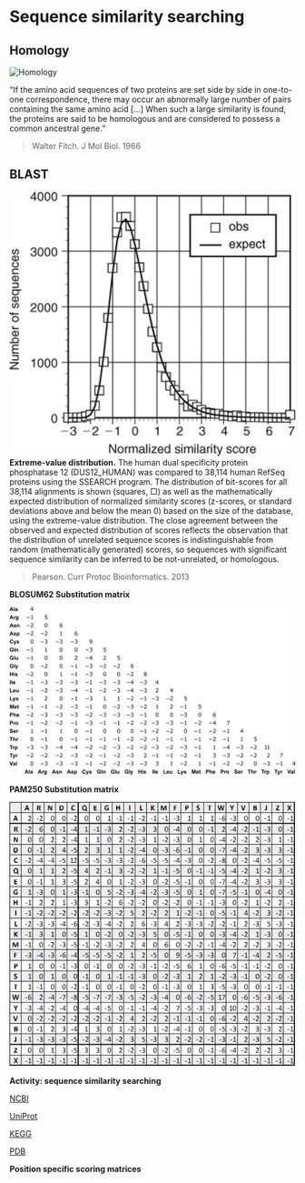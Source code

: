 # Sequence similarity searching

## Homology

![Homology](https://upload.wikimedia.org/wikipedia/commons/thumb/6/68/BelonBirdSkel.jpg/300px-BelonBirdSkel.jpg)

“If the amino acid sequences of two proteins are set side by side in one-to-one correspondence, there may occur an abnormally large number of pairs containing the same amino acid [...] When such a large similarity is found, the proteins are said to be homologous and are considered to possess a common ancestral gene.”
> Walter Fitch. J Mol Biol. 1966


## BLAST

![Extreme-value distribution](https://github.com/Claualvarez/Introdutcion_to_computational_molecular_evolution/blob/master/slides/nihms519883f1.jpg)
**Extreme-value distribution.** The human dual specificity protein phosphatase 12 (DUS12_HUMAN) was compared to 38,114 human RefSeq proteins using the SSEARCH program. The distribution of bit-scores for all 38,114 alignments is shown (squares, □) as well as the mathematically expected distribution of normalized similarity scores (z-scores, or standard deviations above and below the mean 0) based on the size of the database, using the extreme-value distribution. The close agreement between the observed and expected distribution of scores reflects the observation that the distribution of unrelated sequence scores is indistinguishable from random (mathematically generated) scores, so sequences with significant sequence similarity can be inferred to be not-unrelated, or homologous.
> Pearson. Curr Protoc Bioinformatics. 2013



**BLOSUM62 Substitution matrix**

![BLOSUM62 Substitution matrix](https://github.com/Claualvarez/Introdutcion_to_computational_molecular_evolution/blob/master/slides/BLOSUM62.png)



**PAM250 Substitution matrix**

![PAM250 Substitution matrix](https://github.com/Claualvarez/Introdutcion_to_computational_molecular_evolution/blob/master/slides/PAM250.png)

**Activity: sequence similarity searching**
   
   [NCBI](https://blast.ncbi.nlm.nih.gov/Blast.cgi)
   
   [UniProt](https://www.uniprot.org/blast/)
   
   [KEGG](https://www.genome.jp/tools/blast/)
   
   [PDB](https://www.rcsb.org/pdb/search/advSearch.do?st=SequenceQuery)
   
**Position specific scoring matrices**

